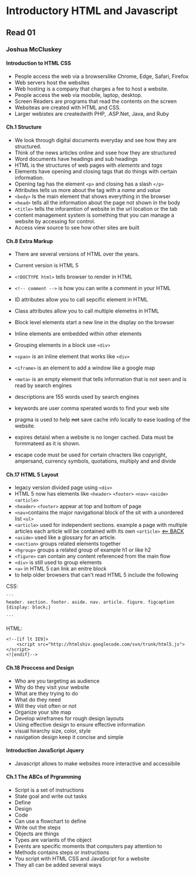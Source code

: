 # Introductory HTML and Javascript

## Read 01

### Joshua McCluskey

#### Introduction to HTML CSS

- People access the web via a browserslike Chrome, Edge, Safari, Firefox
- Web servers host the websites
- Web hosting is a company that charges a fee to host a website.
- People access the web via moobile, laptop, desktop.
- Screen Readers are programs that read the contents on the screen
- Websiteas are created with HTML and CSS.
- Larger webistes are createdwith PHP, .ASP.Net, Java, and Ruby

#### Ch.1 Structure 

- We look through digital documents everyday and see how they are structured.
- Think of the news articles online and ssee how they are structured 
- Word documents have headings and sub headings
- HTML is the structures of web pages with *elements* and *tags*
- Elements have opening and closing tags that do things with certain information.
- Opening tag has the element `<p>` and closing has a slash `</p>`
- Attributes tells us more about the tag with a *name* and *value*
- `<body>` Is the main element that shows everything in the browser
- `<head>` tells all the information about the page not shown in the body
- `<title>` tells the inforamtion of website in the url location or the tab
- content management system is something that you can manage a website by accessing for control.
- Access view source to see how other sites are built

#### Ch.8 Extra Markup

- There are several versions of HTML over the years.
- Current version is HTML 5
- `<!DOCTYPE html>` tells browser to render in HTML 
- `<!-- comment -->` is how you can write a comment in your HTML
- ID attributes allow you to call sepcific element in HTML
- Class attributes allow you to call multiple elemetns in HTML
- Block level elements start a new line in the display on the browser
- Inline elements are embedded within other elements
- Grouping elements in a block use `<div>`
- `<span>` is an inline element that works like `<div>`
- `<iframe>` is an element to add a window like a google map 
- `<meta>` is an empty element that tells information that is not seen and is read by search engines
- descriptions are 155 words used by search engines
- keywords are user comma sperated words to find your web site
- pragma is used to help ~~not~~ save cache info locally to ease loading of the website.
- expires detaisl when a website is no longer cached. Data must be formmateed as it is shown.

- escape code must be used for certain chracters like copyright, ampersand, currency symbols, quotations, multiply and and divide

#### Ch.17 HTML 5 Layout

- legacy version divided page using `<div>`
- HTML 5 now has elements like `<header>` `<footer>` `<nav>` `<aside>` `<article>`
- `<header>` `<footer>` appear at top and bottom of page
- `<nav>`contains the major navigational block of the sit with a unordered list `<ul>`
- `<article>` used for independent sections. example a page with multiple articles each article will be contained with its own `<article>`
[<== BACK](README.md)
- `<aside>` used like a glossary for an article.
- `<section>` groups related elements together
- `<hgroup>`  groups a related group of example h1 or like h2
- `<figure>` can contain any content referenced from the main flow 
- `<div>` is still used to group elements
- `<a>` in HTML 5 can link an enitre block
- to help older browsers that can't read HTML 5 include the following

CSS:

    ```
    header. section. footer. aside. nav. article. figure. figcaption {display: block;}

    ```

HTML:

```
<!--[if lt IE9]>
    <script src="http://htmlshiv.googlecode.com/svn/trunk/html5.js"></script>
<![endif]-->
```


#### Ch.18 Proccess and Design

- Who are you targeting as audience
- Why do they visit your website
- What are they trying to do
- What do they need
- Will they visit often or not
- Organize your site map
- Develop wireframes for rough design layouts
- Using effective design to ensure effective information
- visual hirarchy size, color, style
- navigation design keep it concise and simple

#### Introduction JavaScript Jquery

- Javascript allows to make websites more interactive and accessibile

#### Ch.1 The ABCs of Prgramming 

- Script is a set of instructions
- State goal and write out tasks
- Define
- Design
- Code
- Can use a flowchart to define
- Write out the steps
- Objects are things
- Types are variants of the object
- Events are specific moments that computers pay attention to 
- Methods contains steps or instructions
- You script with HTML CSS and JavaScript for a website
- They all can be added several ways
